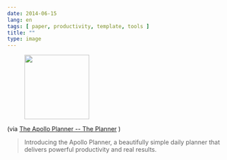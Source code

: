```yaml
---
date: 2014-06-15
lang: en
tags: [ paper, productivity, template, tools ]
title: ""
type: image
---
```


<figure>
<a
href="https://hugo.ferreira.cc/via-the-apollo-planner-the/attachment/119/"
rel="attachment"><img
src="https://hugo.ferreira.cc/wp-content/uploads/2014/06/tumblr_n77mg9DHG21qz82meo1_500-150x150.jpg"
width="150" height="150" /></a></figure>

(via [The Apollo Planner -- The Planner](http://www.apolloplanner.com/)
)

> Introducing the Apollo Planner, a beautifully simple daily planner
> that delivers powerful productivity and real results.

